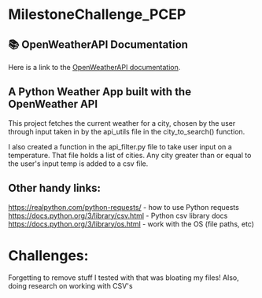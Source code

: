 # MilestoneChallenge_PCEP

## 📚 OpenWeatherAPI Documentation

Here is a link to the [OpenWeatherAPI documentation](https://openweathermap.org/api).

## A Python Weather App built with the OpenWeather API

This project fetches the current weather for a city, chosen by the user through input taken in by the api_utils file in the city_to_search() function.

I also created a function in the api_filter.py file to take user input on a temperature. That file holds a list of cities. Any city greater than or equal to the user's input temp is added to a csv file.

## Other handy links:

https://realpython.com/python-requests/ - how to use Python requests
https://docs.python.org/3/library/csv.html - Python csv library docs
https://docs.python.org/3/library/os.html - work with the OS (file paths, etc)

# Challenges:

Forgetting to remove stuff I tested with that was bloating my files!
Also, doing research on working with CSV's
